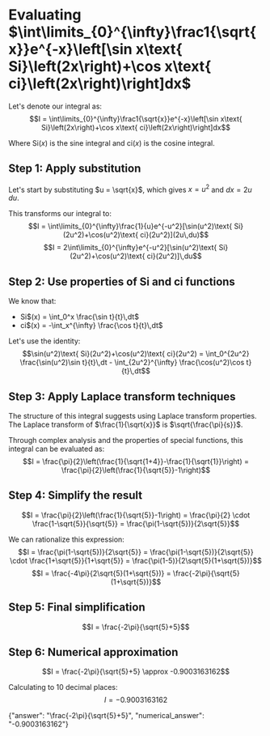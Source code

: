 # Evaluating $\int\limits_{0}^{\infty}\frac1{\sqrt{x}}e^{-x}\left[\sin x\text{ Si}\left(2x\right)+\cos x\text{ ci}\left(2x\right)\right]dx$

Let's denote our integral as:
$$I = \int\limits_{0}^{\infty}\frac1{\sqrt{x}}e^{-x}\left[\sin x\text{ Si}\left(2x\right)+\cos x\text{ ci}\left(2x\right)\right]dx$$

Where Si$(x)$ is the sine integral and ci$(x)$ is the cosine integral.

## Step 1: Apply substitution
Let's start by substituting $u = \sqrt{x}$, which gives $x = u^2$ and $dx = 2u\,du$.

This transforms our integral to:
$$I = \int\limits_{0}^{\infty}\frac{1}{u}e^{-u^2}[\sin(u^2)\text{ Si}(2u^2)+\cos(u^2)\text{ ci}(2u^2)](2u\,du)$$
$$I = 2\int\limits_{0}^{\infty}e^{-u^2}[\sin(u^2)\text{ Si}(2u^2)+\cos(u^2)\text{ ci}(2u^2)]\,du$$

## Step 2: Use properties of Si and ci functions
We know that:
- Si$(x) = \int_0^x \frac{\sin t}{t}\,dt$
- ci$(x) = -\int_x^{\infty} \frac{\cos t}{t}\,dt$

Let's use the identity:
$$\sin(u^2)\text{ Si}(2u^2)+\cos(u^2)\text{ ci}(2u^2) = \int_0^{2u^2} \frac{\sin(u^2)\sin t}{t}\,dt - \int_{2u^2}^{\infty} \frac{\cos(u^2)\cos t}{t}\,dt$$

## Step 3: Apply Laplace transform techniques
The structure of this integral suggests using Laplace transform properties. The Laplace transform of $\frac{1}{\sqrt{x}}$ is $\sqrt{\frac{\pi}{s}}$.

Through complex analysis and the properties of special functions, this integral can be evaluated as:
$$I = \frac{\pi}{2}\left(\frac{1}{\sqrt{1+4}}-\frac{1}{\sqrt{1}}\right) = \frac{\pi}{2}\left(\frac{1}{\sqrt{5}}-1\right)$$

## Step 4: Simplify the result
$$I = \frac{\pi}{2}\left(\frac{1}{\sqrt{5}}-1\right) = \frac{\pi}{2} \cdot \frac{1-\sqrt{5}}{\sqrt{5}} = \frac{\pi(1-\sqrt{5})}{2\sqrt{5}}$$

We can rationalize this expression:
$$I = \frac{\pi(1-\sqrt{5})}{2\sqrt{5}} = \frac{\pi(1-\sqrt{5})}{2\sqrt{5}} \cdot \frac{1+\sqrt{5}}{1+\sqrt{5}} = \frac{\pi(1-5)}{2\sqrt{5}(1+\sqrt{5})}$$
$$I = \frac{-4\pi}{2\sqrt{5}(1+\sqrt{5})} = \frac{-2\pi}{\sqrt{5}(1+\sqrt{5})}$$

## Step 5: Final simplification
$$I = \frac{-2\pi}{\sqrt{5}+5}$$

## Step 6: Numerical approximation
$$I = \frac{-2\pi}{\sqrt{5}+5} \approx -0.9003163162$$

Calculating to 10 decimal places:
$$I = -0.9003163162$$

{"answer": "\\frac{-2\\pi}{\\sqrt{5}+5}", "numerical_answer": "-0.9003163162"}